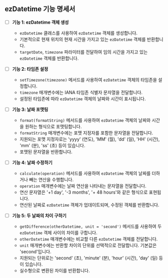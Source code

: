## ezDatetime 기능 명세서

- [ ] **기능 1: ezDatetime 객체 생성**
  - `ezDatetime` 클래스를 사용하여 `ezDatetime` 객체를 생성합니다.
  - 기본적으로 현재 위치의 현재 시간을 가지고 있는 `ezDatetime` 객체를 반환합니다.
  - `targetDate`, `timezone` 파라미터를 전달하여 임의 시간을 가지고 있는 `ezDatetime` 객체를 반환합니다.

- [ ] **기능 2: 타임존 설정**
  - `setTimezone(timezone)` 메서드를 사용하여 `ezDatetime` 객체의 타임존을 설정합니다.
  - `timezone` 매개변수에는 IANA 타임존 식별자 문자열을 전달합니다.
  - 설정된 타임존에 따라 `ezDatetime` 객체의 날짜와 시간이 표시됩니다.

- [ ] **기능 3: 날짜 포맷팅**
  - `format(formatString)` 메서드를 사용하여 `ezDatetime` 객체의 날짜와 시간을 원하는 형식으로 포맷팅합니다.
  - `formatString` 매개변수에는 포맷 지정자를 포함한 문자열을 전달합니다.
  - 지원되는 포맷 지정자로는 'yyyy' (연도), 'MM' (월), 'dd' (일), 'HH' (시간), 'mm' (분), 'ss' (초) 등이 있습니다.
  - 포맷된 문자열을 반환합니다.

- [ ] **기능 4: 날짜 수정하기**
  - `calculate(operation)` 메서드를 사용하여 `ezDatetime` 객체의 날짜를 더하거나 빼는 연산을 수행합니다.
  - `operation` 매개변수에는 날짜 연산을 나타내는 문자열을 전달합니다.
  - 연산 문자열은 '+1 day', '-3 months', '+ 48 hours'와 같은 형식으로 표현됩니다.
  - 연산된 날짜로 `ezDatetime` 객체가 업데이트되며, 수정된 객체를 반환합니다.

- [ ] **기능 5: 두 날짜의 차이 구하기**
  - `getDifference(otherDatetime, unit = 'second')` 메서드를 사용하여 두 `ezDatetime` 객체 사이의 차이를 구합니다.
  - `otherDatetime` 매개변수에는 비교할 다른 `ezDatetime` 객체를 전달합니다.
  - `unit` 매개변수에는 반환할 차이의 단위를 선택적으로 전달합니다. 기본값은 'second'입니다.
  - 지원되는 단위로는 'second' (초), 'minute' (분), 'hour' (시간), 'day' (일) 등이 있습니다.
  - 실수형으로 변환된 차이를 반환합니다.